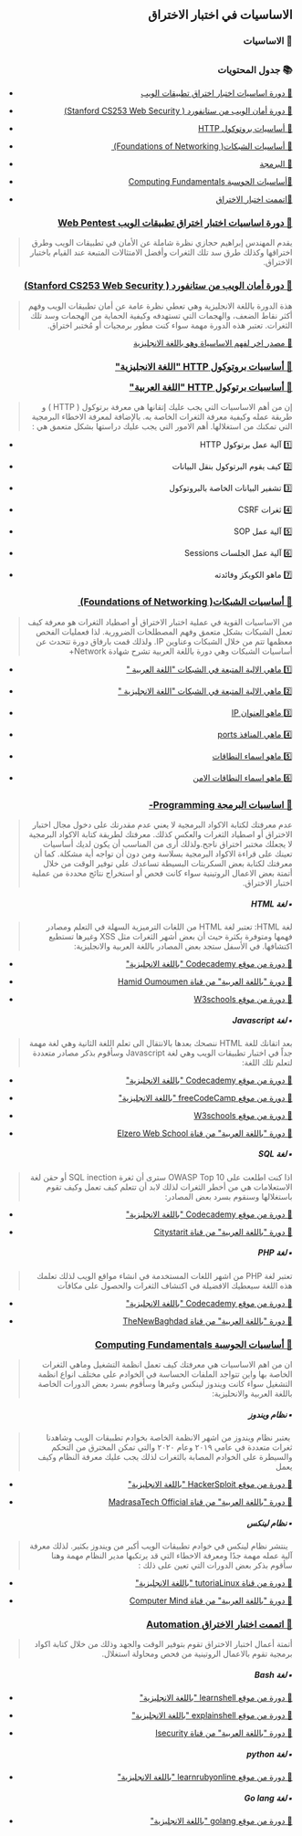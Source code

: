 <h2 dir='rtl' align='right'>الاساسيات في اختبار الاختراق  </h2>

<h3 dir='rtl' align='right'> 🚧 الاساسيات</h3>

## <h3 dir='rtl' align='right'>📚 جدول المحتويات  </h3>

  - [<p dir='rtl' align='right'>🔘 دورة اساسيات اختبار اختراق تطبيقات الويب </p>](#web-pentest)
  - [<p dir='rtl' align='right'>🔘 دورة أمان الويب من ستانفورد ( Stanford CS253 Web Security) </p>](#Stanford-CS-253-Web-Security) 
  - [<p dir='rtl' align='right'>🔘 أساسيات بروتوكول HTTP </p>](#HTTP-)
  - [<p dir='rtl' align='right'>🔘 أساسيات الشبكات‪  (Foundations of Networking )‬ </p>](#Network-)
  - [<p dir='rtl' align='right'>🔘 البرمجة</p>](#Programming-)
  - [<p dir='rtl' align='right'>🔘أساسيات الحوسبة Computing Fundamentals </p>](#Computing-Fundamentals)
  - [<p dir='rtl' align='right'>🔘اتممت اختبار الاختراق</p>](#Automation)
  
  ### [<p dir='rtl' align='right'> 📖 دورة اساسيات اختبار اختراق تطبيقات الويب Web Pentest </p>](https://youtu.be/BjfCWSFmIFI)
>  <p dir='rtl' align='right'> يقدم المهندس إبراهيم حجازي نظرة شاملة عن الأمان في تطبيقات الويب وطرق اختراقها وكذلك طرق سد تلك الثغرات وأفضل الامتثالات المتبعة عند القيام باختبار الاختراق. 
</p>

  ### [<p dir='rtl' align='right'> 📖 دورة أمان الويب من ستانفورد ( Stanford CS253 Web Security) </p>](https://web.stanford.edu/class/cs253)
>  <p dir='rtl' align='right'> هذة الدورة باللغة الانجليزية وهي تعطي نظرة عامة عن أمان تطبيقات الويب وفهم أكثر نقاط الضعف، والهجمات التي تستهدفه وكيفية الحماية من الهجمات وسد تلك الثغرات. تعتبر هذه الدورة مهمة سواء كنت مطور برمجيات أو مُختبر اختراق. 
</p>

[<p dir='rtl' align='right'>🔗 مصدر اخر لفهم الاساسياة وهو باللغة الانجليزية </p>](https://www.w3schools.com/whatis/whatis_http.asp)

  ### [<p dir='rtl' align='right'> 📖 أساسيات بروتوكول HTTP "اللغة الانجليزية" </p>](https://www.hacker101.com/sessions/web_in_depth) [<p dir='rtl' align='right'> 📖 أساسيات برتوكول HTTP "اللغة العربية" </p>](https://youtu.be/7sQ4KtzsnLk)
>  <p dir='rtl' align='right'> إن من أهم الاساسيات التي يجب عليك إتقانها هي معرفة برتوكول ( HTTP ) و طريقة عمله وكيفية معرفة الثغرات الخاصة به. بالإضافة لمعرفة الاخطاء البرمجية التي تمكنك من استغلالها. أهم الامور التي يجب عليك دراستها بشكل متعمق هي :

* <p dir='rtl' align='right'>1️⃣ آلية عمل برتوكول HTTP </p>
* <p dir='rtl' align='right'>2️⃣ كيف يقوم البرتوكول بنقل البيانات </p>
* <p dir='rtl' align='right'>3️⃣ تشفير البيانات الخاصة بالبروتوكول </p>
* <p dir='rtl' align='right'>4️⃣ ثغرات   CSRF </p>
* <p dir='rtl' align='right'>5️⃣ آلية عمل SOP</p>
* <p dir='rtl' align='right'>6️⃣ آلية عمل الجلسات Sessions </p>
* <p dir='rtl' align='right'>7️⃣ ماهو الكويكز وفائدته </p>
</p>


  ### [<p dir='rtl' align='right'> 📖 أساسيات الشبكات‪  (Foundations of Networking )‬ </p>](https://youtu.be/JFmQ74z1UyA)
>  <p dir='rtl' align='right'> من الاساسيات القوية في عملية اختبار الاختراق أو اصطياد الثغرات هو معرفة كيف تعمل الشبكات بشكل متعمق وفهم المصطلحات الضرورية. لذا فعمليات الفحص معظمها تتم من خلال الشبكات وعناوين IP. ولذلك قمت بارفاق دورة تتحدث عن أساسيات الشبكات وهي دورة باللغة العربية تشرح شهادة Network+ 

- [<p dir='rtl' align='right'>1️⃣ ماهي الالية المتبعة في الشبكات "اللغة العربية " </p>](https://www.nic.sa/ar/view/doc157)
- [<p dir='rtl' align='right'>2️⃣ ماهي الالية المتبعة في الشبكات "اللغة الانجليزية " </p>](https://www.youtube.com/playlist?list=PLDQaRcbiSnqF5U8ffMgZzS7fq1rHUI3Q8)
- [<p dir='rtl' align='right'>3️⃣ ماهو العنوان IP</p>](https://ar.wikipedia.org/wiki/بروتوكول_الإنترنت_(الإصدار_الرابع))
- [<p dir='rtl' align='right'>4️⃣ ماهي المنافذ ports </p>](https://ar.wikipedia.org/wiki/منفذ_(شبكات))
- [<p dir='rtl' align='right'>5️⃣ ماهو اسماء النطاقات </p>](https://www.nic.sa/view/faq06)
- [<p dir='rtl' align='right'>6️⃣ ماهو اسماء النطاقات الامن</p>](https://nic.sa/ar/view/dnssec)

  ### [<p dir='rtl' align='right'> 📖 اساسيات البرمجة Programming- </p>](https://ar.wikipedia.org/wiki/برمجة)
>  <p dir='rtl' align='right'> عدم معرفتك لكتابة الاكواد البرمجية لا يعني عدم مقدرتك على دخول مجال اختبار الاختراق أو اصطياد الثغرات والعكس كذلك. معرفتك لطريقة كتابة الاكواد البرمجية لا يجعلك مختبر اختراق ناجح.ولذلك أرى من المناسب أن يكون لديك أساسيات تعينك على قراءة الاكواد البرمجية بسلاسة ومن دون أن تواجه أية مشكلة. كما أن معرفتك لكتابة بعض السكربتات البسيطة تساعدك على توفير الوقت من خلال أتمتة بعض الاعمال الروتينية سواء كانت فحص أو استخراج نتائج محددة من عملية اختبار الاختراق.

<h5 dir='rtl' align='right'>▪️ لغة HTML </h5>

>  <p dir='rtl' align='right'> لغة HTML: تعتبر لغة HTML من اللغات الترميزية السهلة في التعلم ومصادر فهمها ومتوفرة بكثرة حيث أن بعض أشهر الثغرات مثل XSS وغيرها تستطيع اكتشافها. في الأسفل ستجد بعض المصادر  باللغة العربية والانجليزية:
  
- [<p dir='rtl' align='right'>🔗   دورة من موقع Codecademy "باللغة الانجليزية" </p>](https://www.codecademy.com/learn/learn-html)
- [<p dir='rtl' align='right'>🔗  دورة "باللغة العربية" من قناة Hamid Oumoumen </p>](https://youtu.be/8p2_FqT7LxE)
- [<p dir='rtl' align='right'>🔗   دورة من موقع W3schools  </p>](https://www.w3schools.com/html/)

<h5 dir='rtl' align='right'>▪️ لغة Javascript  </h5>

>  <p dir='rtl' align='right'>بعد اتقانك للغة HTML ننصحك بعدها بالانتقال الى تعلم اللغة الثانية وهي لغة مهمة جداً في اختبار تطبيقات الويب وهي لغة Javascript وسأقوم بذكر مصادر متعددة لتعلم تلك اللغة: 
 
- [<p dir='rtl' align='right'>🔗   دورة من موقع Codecademy "باللغة الانجليزية" </p>](https://www.codecademy.com/learn/introduction-to-javascript )
- [<p dir='rtl' align='right'>🔗   دورة من موقع freeCodeCamp "باللغة الانجليزية"</p>](https://www.freecodecamp.org/learn)
- [<p dir='rtl' align='right'>🔗 دورة من موقع W3schools  </p>](https://www.w3schools.com/js/default.asp)
- [<p dir='rtl' align='right'>🔗   دورة "باللغة العربية" من قناة Elzero Web School </p>](https://youtu.be/eKuNnpWhm7c)
</p>

<h5 dir='rtl' align='right'>▪️ لغة SQL  </h5>

>  <p dir='rtl' align='right'>  اذا كنت اطلعت على OWASP Top 10 سترى أن ثغرة SQL inection أو حقن لغة الاستعلامات هي من أخطر الثغرات لذلك لابد أن تتعلم كيف تعمل وكيف تقوم باستغلالها وسنقوم بسرد بعض المصادر: 
  
- [<p dir='rtl' align='right'>🔗   دورة من موقع Codecademy "باللغة الانجليزية" </p>](https://www.codecademy.com/learn/learn-sql )
- [<p dir='rtl' align='right'>🔗   دورة "باللغة العربية" من قناة Citystarit </p>](https://youtu.be/DRAYLqsu4jo)

<h5 dir='rtl' align='right'>▪️ لغة PHP  </h5>

>  <p dir='rtl' align='right'>  تعتبر لغة PHP من اشهر اللغات المستخدمة في انشاء مواقع الويب لذلك تعلمك هذه اللغة سيعطيك الافضيلة في اكتشاف الثغرات والحصول على مكافآت 
  
- [<p dir='rtl' align='right'>🔗   دورة من موقع Codecademy "باللغة الانجليزية" </p>](https://www.codecademy.com/learn/learn-php )
- [<p dir='rtl' align='right'>🔗   دورة "باللغة العربية" من قناة TheNewBaghdad </p>](https://youtu.be/GUsEJxOochU)

  ### [<p dir='rtl' align='right'> 📖 أساسيات الحوسبة Computing Fundamentals  </p>](https://www.hoppersroppers.org/course.html)
>  <p dir='rtl' align='right'> ان من اهم الاساسيات هي معرفتك كيف تعمل انظمة التشغيل وماهي الثغرات الخاصة بها واين تتواجد الملفات الحساسة في الخوادم على مختلف انواع انظمة التشغيل سواء كانت ويندوز لينكس وغيرها وسأقوم بسرد بعض الدورات الخاصة باللغة العربية والانحليزية:
  
<h5 dir='rtl' align='right'>▪️ نظام ويندوز   </h5>

>  <p dir='rtl' align='right'> يعتبر نظام ويندوز من اشهر الانظمة الخاصة بخوادم تطبيقات الويب وشاهدنا ثغرات متعددة في عامي ٢٠١٩ وعام ٢٠٢٠ والتي تمكن المخترق من التحكم والسيطرة على الخوادم المصابة بالثغرات لذلك يجب عليك معرفة النظام وكيف يعمل 

- [<p dir='rtl' align='right'>🔗   دورة من موقع HackerSploit "باللغة الانجليزية" </p>](https://youtu.be/tHd8k54kVs8 )
- [<p dir='rtl' align='right'>🔗   دورة "باللغة العربية" من قناة MadrasaTech Official </p>](https://youtu.be/oJma1hgLSlE)

<h5 dir='rtl' align='right'>▪️ نظام لينكس   </h5>

>  <p dir='rtl' align='right'>  ينتشر نظام لينكس في خوادم تطبيقات الويب أكبر من ويندوز بكثير. لذلك معرفة آلية عمله مهمة جدًا ومعرفة الاخطاء التي قد يرتكبها مدير النظام مهمة وهنا سأقوم بذكر بعض الدورات التي تعين على ذلك : 
- [<p dir='rtl' align='right'>🔗   دورة من قناة tutoriaLinux "باللغة الانجليزية" </p>](https://youtu.be/bju_FdCo42w )
- [<p dir='rtl' align='right'>🔗   دورة "باللغة العربية" من قناة Computer Mind </p>](https://youtu.be/jbiIZ7IcX18)

  ### [<p dir='rtl' align='right'> 📖 اتممت اختبار الاختراق  Automation </p>](https://www.codecademy.com/learn/paths/web-development)
>  <p dir='rtl' align='right'> أتمتة أعمال اختبار الاختراق تقوم بتوفير الوقت والجهد وذلك من خلال كتابة اكواد برمجية تقوم بالاعمال الروتينية من فحص ومحاولة استغلال. 

<h5 dir='rtl' align='right'>▪️ لغة Bash   </h5>

- [<p dir='rtl' align='right'>🔗   دورة من موقع learnshell "باللغة الانجليزية" </p>](https://www.learnshell.org/ )
- [<p dir='rtl' align='right'>🔗   دورة من موقع explainshell "باللغة الانجليزية" </p>](https://explainshell.com/ )
- [<p dir='rtl' align='right'>🔗   دورة "باللغة العربية" من قناة Isecurity </p>](https://youtu.be/aetH-d_bpJs)

<h5 dir='rtl' align='right'>▪️ لغة python   </h5>

- [<p dir='rtl' align='right'>🔗   دورة من موقع learnrubyonline "باللغة الانجليزية" </p>](https://www.learnrubyonline.org/ )

<h5 dir='rtl' align='right'>▪️ لغة Go lang   </h5>

- [<p dir='rtl' align='right'>🔗   دورة من موقع golang "باللغة الانجليزية" </p>](https://golang.org )

</p>

